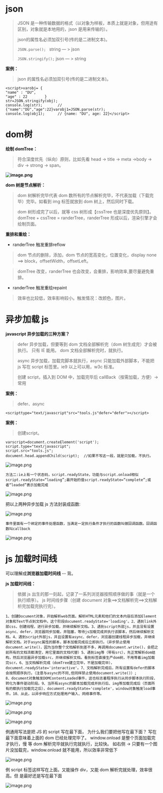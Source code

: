 # json

> JSON 是一种传输数据的格式（以对象为样板，本质上就是对象，但用途有区别，对象就是本地用的，json 是用来传输的）。
> 
> json的属性名必须加双引号(传的是二进制文本)。
> 
> `JSON.parse(); `     string — > json
> 
> `JSON.stringify();`       json — > string

**案例：**

>  json 的属性名必须加双引号(传的是二进制文本)。

    <script>varobj= {
    "name" : "DU",
    "age" : 22        }
    str=JSON.stringify(obj);
    console.log(str);       // {"name":"DU","age":22}varobj1=JSON.parse(str);
    console.log(obj1);      // {name: "DU", age: 22}</script>

# dom树

**绘制 domTree：**

> 符合深度优先（纵向）原则，比如先看 head → title → meta →body → div → strong → span。

**![image.png](../.gitbook/assets/1594646880769-842afce7-970e-4af1-a8dd-39c715e68778.png)**

**dom 树是节点解析：**

> dom 树解析完毕代表 dom 数所有的节点解析完毕，不代表加载（下载完毕）完毕。如看到 img 标签就放到 dom 树上，然后同时下载。
> 
> 
> 
> dom 树形成完了以后，就等 css 树形成【cssTree 也是深度优先原则】。domTree + cssTree = randerTree，randerTree 形成以后，渲染引擎才会绘制页面。

**重排和重绘：**

- randerTree 触发重排reflow 

> dom 节点的删除，添加，dom 节点的宽高变化，位置变化，display none ==> block，offsetWidth，offsetLeft。

> domTree 改变，randerTree 也会改变，会重排，影响效率,要尽量避免重排。

- randerTree 触发重绘repaint  

> 效率也比较低，效率影响较小。触发情况：改颜色，图片。

# 异步加载 js

**javascript 异步加载的三种方案？**

> defer 异步加载，但要等到 dom 文档全部解析完（dom 树生成完）才会被执行。 只有 IE 能用。 dom 文档全部解析完时，就执行。
> 
> 
> 
> 
> async 异步加载，加载完脚本就执行，async 只能加载外部脚本，不能把 js 写在 script 标签里。ie9 以上可以用，w3c 标准。
> 
> 
> 
> 
> 创建 script，插入到 DOM 中，加载完毕后 callBack（按需加载，方便）→常用

**案例：**

> defer、async

    <scripttype="text/javascript"src="tools.js"defer="defer"></script>

**案例：**

> 创建script。

    varscript=document.createElement('script');
    script.type="text/javascript";
    script.src="tools.js";
    document.head.appendChild(script);  //如果不写这一段，就是只加载，不执行。

![image.png](../.gitbook/assets/1594648837130-23eab4c4-bf56-4e78-b1c8-2f98425b52ff.png)

    方法二:ie上有一个状态码，script.readyState，功能与script.onload相似script.readyState=“loading”;最开始的值script.readyState=“complete”;或者“leaded”表示加载完成

![image.png](../.gitbook/assets/1594649006489-f371adff-eb99-43b9-9f25-0f0617930890.png)

把以上两种异步加载 js 方法封装成函数:

![image.png](../.gitbook/assets/1594648974550-84173b02-dc0b-4020-a599-0de28b796fd4.png)

    事件里面有一个绑定的事件处理函数，当满足一定执行条件才执行的函数叫做回调函数。回调函数叫callback

![image.png](../.gitbook/assets/1594649537074-2436f62a-a4a5-4002-a9b8-5fc8dab6fab5.png)

# js 加载时间线

可以理解成**浏览器加载时间线** -- 背。

**js 加载时间线：**

> 依据 js 出生的那一刻起，记录了一系列浏览器按照顺序做的事（就是一个执行顺序）。
> js 时间线步骤（创建 document 对象==>文档解析完==>文档解析完加载完执行完）。

    1、创建Document对象，开始解析web页面。解析HTML元素和他们的文本内容后添加Element对象和Text节点到文档中。这个阶段document.readyState='loading'。2、遇到link外部css，创建线程，进行异步加载，并继续解析文档。3、遇到script外部js，并且没有设置async、defer，浏览器同步加载，并阻塞，等待js加载完成并执行该脚本，然后继续解析文档。4、遇到script外部js，并且设置有async、defer，浏览器创建线程异步加载，并继续解析文档。对于async属性的脚本，脚本加载完成后立即执行。（异步禁止使用document.write()，因为当你整个文档解析到差不多，再调用document.write()，会把之前所有的文档流都清空，用它里面的文档代替）5、遇到img等（带有src），先正常解析dom结构，然后浏览器异步加载src，并继续解析文档。看到标签直接生产dom树，不用等着img加载完scr。6、当文档解析完成（domTree建立完毕，不是加载完毕），document.readyState='interactive'。7、文档解析完成后，所有设置有defer的脚本会按照顺序执行。（注意与async的不同,但同样禁止使用document.write()）;
    8、document对象触发DOMContentLoaded事件，这也标志着程序执行从同步脚本执行阶段，转化为事件驱动阶段。9、当所有async的脚本加载完成并执行后、img等加载完成后（页面所有的都执行加载完之后），document.readyState='complete'，window对象触发load事件。10、从此，以异步响应方式处理用户输入、网络事件等。

![image.png](../.gitbook/assets/1594627381610-00f7c6fd-aae3-4da4-b387-3fa4383a67d0.png)

![image.png](../.gitbook/assets/1594627393864-d32cb745-4994-4d38-9253-7b1e97387d35.png)

![image.png](../.gitbook/assets/1594627411049-a8318f49-e1a4-43b9-b2f5-e113b4219857.png)

例通用写法是把 JS 的 script 写在最下面， 为什么我们要把他写在最下面？ 写在最下面意味着上面的 dom 已经处理完毕了。 window.onload 是整个页面加载完才执行，慢 等 dom 解析完毕就执行完就执行，比较快。 如右侧 → 只要有一个图片没加载完，window.onload 就不能用，所以效率非常低下

![image.png](../.gitbook/assets/1594627931332-fca3f013-6e83-43b4-977b-10c1e6ca5ae2.png)

例 script 标签这样写在上面。又能操作 div，又能 dom 解析完就处理，效率很高。但 是最好还是写在最下面

![image.png](../.gitbook/assets/1594627949157-1a7855b3-605b-4fb9-88cb-e19142bdc9b7.png)
